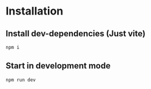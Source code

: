 # Installation

## Install dev-dependencies (Just vite)

```
npm i
```

## Start in development mode

```
npm run dev
```
